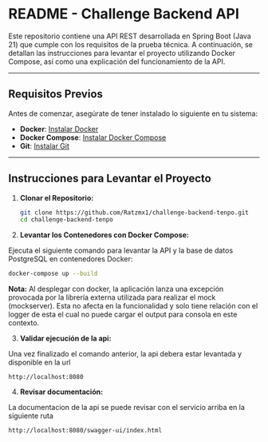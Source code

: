 # README - Challenge Backend API

Este repositorio contiene una API REST desarrollada en Spring Boot (Java 21) que cumple con los requisitos de la prueba 
técnica. A continuación, se detallan las instrucciones para levantar el proyecto utilizando Docker Compose, 
así como una explicación del funcionamiento de la API.

---

## **Requisitos Previos**

Antes de comenzar, asegúrate de tener instalado lo siguiente en tu sistema:

- **Docker**: [Instalar Docker](https://docs.docker.com/get-docker/)
- **Docker Compose**: [Instalar Docker Compose](https://docs.docker.com/compose/install/)
- **Git**: [Instalar Git](https://git-scm.com/downloads)

---

## **Instrucciones para Levantar el Proyecto**

1. **Clonar el Repositorio:**

   ```bash
   git clone https://github.com/Ratzmx1/challenge-backend-tenpo.git
   cd challenge-backend-tenpo

2. **Levantar los Contenedores con Docker Compose:**

Ejecuta el siguiente comando para levantar la API y la base de datos PostgreSQL en contenedores Docker:

   ```bash
   docker-compose up --build
   ```

**Nota:** Al desplegar con docker, la aplicación lanza una excepción provocada por la librería externa 
utilizada para realizar el mock (mockserver). Esta no afecta en la funcionalidad y solo tiene relación con el logger de esta
el cual no puede cargar el output para consola en este contexto.

3. **Validar ejecución de la api:**

Una vez finalizado el comando anterior, la api debera estar levantada y disponible en la url 
```
http://localhost:8080
```
4. **Revisar documentación:**

La documentacion de la api se puede revisar con el servicio arriba en la siguiente ruta

```
http://localhost:8080/swagger-ui/index.html
```
